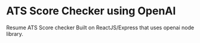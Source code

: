 # ATS Score Checker using OpenAI

Resume ATS Score checker Built on ReactJS/Express that uses openai node library.